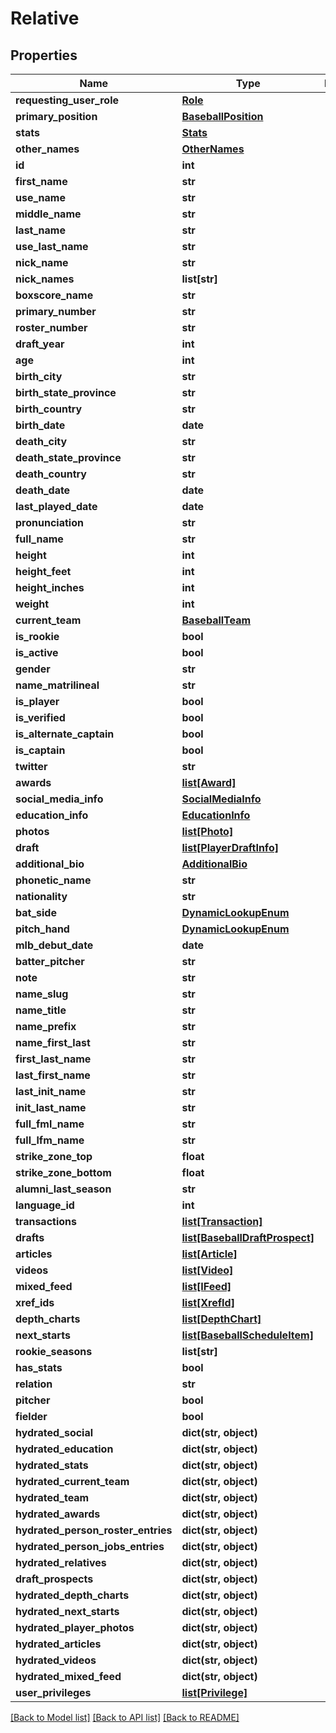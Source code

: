 # Relative

## Properties
Name | Type | Description | Notes
------------ | ------------- | ------------- | -------------
**requesting_user_role** | [**Role**](Role.md) |  | [optional] 
**primary_position** | [**BaseballPosition**](BaseballPosition.md) |  | [optional] 
**stats** | [**Stats**](Stats.md) |  | [optional] 
**other_names** | [**OtherNames**](OtherNames.md) |  | [optional] 
**id** | **int** |  | [optional] 
**first_name** | **str** |  | [optional] 
**use_name** | **str** |  | [optional] 
**middle_name** | **str** |  | [optional] 
**last_name** | **str** |  | [optional] 
**use_last_name** | **str** |  | [optional] 
**nick_name** | **str** |  | [optional] 
**nick_names** | **list[str]** |  | [optional] 
**boxscore_name** | **str** |  | [optional] 
**primary_number** | **str** |  | [optional] 
**roster_number** | **str** |  | [optional] 
**draft_year** | **int** |  | [optional] 
**age** | **int** |  | [optional] 
**birth_city** | **str** |  | [optional] 
**birth_state_province** | **str** |  | [optional] 
**birth_country** | **str** |  | [optional] 
**birth_date** | **date** |  | [optional] 
**death_city** | **str** |  | [optional] 
**death_state_province** | **str** |  | [optional] 
**death_country** | **str** |  | [optional] 
**death_date** | **date** |  | [optional] 
**last_played_date** | **date** |  | [optional] 
**pronunciation** | **str** |  | [optional] 
**full_name** | **str** |  | [optional] 
**height** | **int** |  | [optional] 
**height_feet** | **int** |  | [optional] 
**height_inches** | **int** |  | [optional] 
**weight** | **int** |  | [optional] 
**current_team** | [**BaseballTeam**](BaseballTeam.md) |  | [optional] 
**is_rookie** | **bool** |  | [optional] 
**is_active** | **bool** |  | [optional] 
**gender** | **str** |  | [optional] 
**name_matrilineal** | **str** |  | [optional] 
**is_player** | **bool** |  | [optional] 
**is_verified** | **bool** |  | [optional] 
**is_alternate_captain** | **bool** |  | [optional] 
**is_captain** | **bool** |  | [optional] 
**twitter** | **str** |  | [optional] 
**awards** | [**list[Award]**](Award.md) |  | [optional] 
**social_media_info** | [**SocialMediaInfo**](SocialMediaInfo.md) |  | [optional] 
**education_info** | [**EducationInfo**](EducationInfo.md) |  | [optional] 
**photos** | [**list[Photo]**](Photo.md) |  | [optional] 
**draft** | [**list[PlayerDraftInfo]**](PlayerDraftInfo.md) |  | [optional] 
**additional_bio** | [**AdditionalBio**](AdditionalBio.md) |  | [optional] 
**phonetic_name** | **str** |  | [optional] 
**nationality** | **str** |  | [optional] 
**bat_side** | [**DynamicLookupEnum**](DynamicLookupEnum.md) |  | [optional] 
**pitch_hand** | [**DynamicLookupEnum**](DynamicLookupEnum.md) |  | [optional] 
**mlb_debut_date** | **date** |  | [optional] 
**batter_pitcher** | **str** |  | [optional] 
**note** | **str** |  | [optional] 
**name_slug** | **str** |  | [optional] 
**name_title** | **str** |  | [optional] 
**name_prefix** | **str** |  | [optional] 
**name_first_last** | **str** |  | [optional] 
**first_last_name** | **str** |  | [optional] 
**last_first_name** | **str** |  | [optional] 
**last_init_name** | **str** |  | [optional] 
**init_last_name** | **str** |  | [optional] 
**full_fml_name** | **str** |  | [optional] 
**full_lfm_name** | **str** |  | [optional] 
**strike_zone_top** | **float** |  | [optional] 
**strike_zone_bottom** | **float** |  | [optional] 
**alumni_last_season** | **str** |  | [optional] 
**language_id** | **int** |  | [optional] 
**transactions** | [**list[Transaction]**](Transaction.md) |  | [optional] 
**drafts** | [**list[BaseballDraftProspect]**](BaseballDraftProspect.md) |  | [optional] 
**articles** | [**list[Article]**](Article.md) |  | [optional] 
**videos** | [**list[Video]**](Video.md) |  | [optional] 
**mixed_feed** | [**list[IFeed]**](IFeed.md) |  | [optional] 
**xref_ids** | [**list[XrefId]**](XrefId.md) |  | [optional] 
**depth_charts** | [**list[DepthChart]**](DepthChart.md) |  | [optional] 
**next_starts** | [**list[BaseballScheduleItem]**](BaseballScheduleItem.md) |  | [optional] 
**rookie_seasons** | **list[str]** |  | [optional] 
**has_stats** | **bool** |  | [optional] 
**relation** | **str** |  | [optional] 
**pitcher** | **bool** |  | [optional] 
**fielder** | **bool** |  | [optional] 
**hydrated_social** | **dict(str, object)** |  | [optional] 
**hydrated_education** | **dict(str, object)** |  | [optional] 
**hydrated_stats** | **dict(str, object)** |  | [optional] 
**hydrated_current_team** | **dict(str, object)** |  | [optional] 
**hydrated_team** | **dict(str, object)** |  | [optional] 
**hydrated_awards** | **dict(str, object)** |  | [optional] 
**hydrated_person_roster_entries** | **dict(str, object)** |  | [optional] 
**hydrated_person_jobs_entries** | **dict(str, object)** |  | [optional] 
**hydrated_relatives** | **dict(str, object)** |  | [optional] 
**draft_prospects** | **dict(str, object)** |  | [optional] 
**hydrated_depth_charts** | **dict(str, object)** |  | [optional] 
**hydrated_next_starts** | **dict(str, object)** |  | [optional] 
**hydrated_player_photos** | **dict(str, object)** |  | [optional] 
**hydrated_articles** | **dict(str, object)** |  | [optional] 
**hydrated_videos** | **dict(str, object)** |  | [optional] 
**hydrated_mixed_feed** | **dict(str, object)** |  | [optional] 
**user_privileges** | [**list[Privilege]**](Privilege.md) |  | [optional] 

[[Back to Model list]](../README.md#documentation-for-models) [[Back to API list]](../README.md#documentation-for-api-endpoints) [[Back to README]](../README.md)


